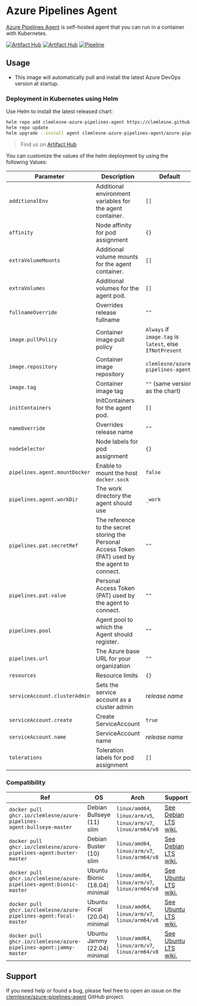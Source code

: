 # Azure Pipelines Agent

[Azure Pipelines Agent](https://github.com/clemlesne/azure-pipelines-agent) is self-hosted agent that you can run in a container with Kubernetes.

[![Artifact Hub](https://img.shields.io/endpoint?url=https://artifacthub.io/badge/repository/azure-pipelines-agent)](https://artifacthub.io/packages/search?repo=azure-pipelines-agent)
[![Artifact Hub](https://img.shields.io/endpoint?url=https://artifacthub.io/badge/repository/azure-pipelines-agent-container)](https://artifacthub.io/packages/search?repo=azure-pipelines-agent-container)
[![Pipeline](https://github.com/clemlesne/azure-pipelines-agent/actions/workflows/pipeline.yaml/badge.svg)](https://github.com/clemlesne/azure-pipelines-agent/actions/workflows/pipeline.yaml)

## Usage

- This image will automatically pull and install the latest Azure DevOps version at startup.

### Deployment in Kubernetes using Helm

Use Helm to install the latest released chart:

```bash
helm repo add clemlesne-azure-pipelines-agent https://clemlesne.github.io/azure-pipelines-agent
helm repo update
helm upgrade --install agent clemlesne-azure-pipelines-agent/azure-pipelines-agent
```

> Find us on [Artifact Hub](https://artifacthub.io/packages/helm/clemlesne/azure-pipelines-agent)

You can customize the values of the helm deployment by using the following Values:

| Parameter | Description | Default |
|-|-|-|
| `additionalEnv` | Additional environment variables for the agent container. | `[]` |
| `affinity` | Node affinity for pod assignment | `{}` |
| `extraVolumeMounts` | Additional volume mounts for the agent container. | `[]` |
| `extraVolumes` | Additional volumes for the agent pod. | `[]` |
| `fullnameOverride` | Overrides release fullname | `""` |
| `image.pullPolicy` | Container image pull policy | `Always` if `image.tag` is `latest`, else `IfNotPresent` |
| `image.repository` | Container image repository | `clemlesne/azure-pipelines-agent` |
| `image.tag` | Container image tag | `""` (same version as the chart) |
| `initContainers` | InitContainers for the agent pod. | `[]` |
| `nameOverride` | Overrides release name | `""` |
| `nodeSelector` | Node labels for pod assignment | `{}` |
| `pipelines.agent.mountDocker` | Enable to mount the host `docker.sock` | `false` |
| `pipelines.agent.workDir` | The work directory the agent should use | `_work` |
| `pipelines.pat.secretRef` | The reference to the secret storing the Personal Access Token (PAT) used by the agent to connect. | `""` |
| `pipelines.pat.value` | Personal Access Token (PAT) used by the agent to connect. | `""` |
| `pipelines.pool` | Agent pool to which the Agent should register. | `""` |
| `pipelines.url` | The Azure base URL for your organization | `""` |
| `resources` | Resource limits | `{}` |
| `serviceAccount.clusterAdmin` | Sets the service account as a cluster admin | _release name_ |
| `serviceAccount.create` | Create ServiceAccount | `true` |
| `serviceAccount.name` | ServiceAccount name | _release name_ |
| `tolerations` | Toleration labels for pod assignment | `[]` |

### Compatibility

| Ref | OS | Arch | Support |
|-|-|-|-|
| `docker pull ghcr.io/clemlesne/azure-pipelines-agent:bullseye-master` | Debian Bullseye (11) slim | `linux/amd64`, `linux/arm/v5`, `linux/arm/v7`, `linux/arm64/v8` | [See Debian LTS wiki.](https://wiki.debian.org/LTS) |
| `docker pull ghcr.io/clemlesne/azure-pipelines-agent:buster-master` | Debian Buster (10) slim | `linux/amd64`, `linux/arm/v7`, `linux/arm64/v8` | [See Debian LTS wiki.](https://wiki.debian.org/LTS) |
| `docker pull ghcr.io/clemlesne/azure-pipelines-agent:bionic-master` | Ubuntu Bionic (18.04) minimal | `linux/amd64`, `linux/arm/v7`, `linux/arm64/v8` | [See Ubuntu LTS wiki.](https://wiki.ubuntu.com/Releases) |
| `docker pull ghcr.io/clemlesne/azure-pipelines-agent:focal-master` | Ubuntu Focal (20.04) minimal | `linux/amd64`, `linux/arm/v7`, `linux/arm64/v8` | [See Ubuntu LTS wiki.](https://wiki.ubuntu.com/Releases) |
| `docker pull ghcr.io/clemlesne/azure-pipelines-agent:jammy-master` | Ubuntu Jammy (22.04) minimal | `linux/amd64`, `linux/arm/v7`, `linux/arm64/v8` | [See Ubuntu LTS wiki.](https://wiki.ubuntu.com/Releases) |

## Support

If you need help or found a bug, please feel free to open an issue on the [clemlesne/azure-pipelines-agent](https://github.com/clemlesne/azure-pipelines-agent) GitHub project.
